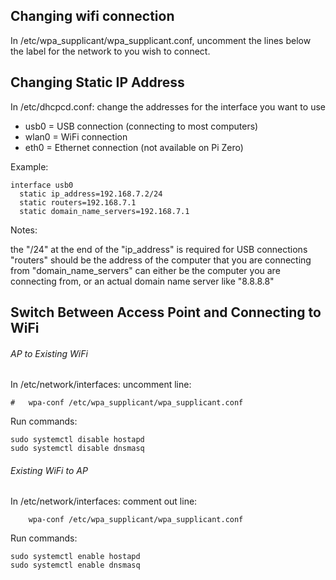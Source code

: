 Changing wifi connection
------
In /etc/wpa_supplicant/wpa_supplicant.conf, 
  uncomment the lines below the label for the network to you wish to connect.


Changing Static IP Address
------
In /etc/dhcpcd.conf:
  change the addresses for the interface you want to use
  * usb0  = USB connection (connecting to most computers)
  * wlan0 = WiFi connection
  * eth0  = Ethernet connection (not available on Pi Zero)
  
  Example:
```
interface usb0
  static ip_address=192.168.7.2/24
  static routers=192.168.7.1
  static domain_name_servers=192.168.7.1
```

  Notes:
  
the "/24" at the end of the "ip_address" is required for USB connections "routers" should be the address of the computer that you are connecting from "domain_name_servers" can either be the computer you are connecting from, or an actual domain name server like "8.8.8.8"


Switch Between Access Point and Connecting to WiFi
------
###### AP to Existing WiFi
In /etc/network/interfaces:
  uncomment line:
```
#   wpa-conf /etc/wpa_supplicant/wpa_supplicant.conf
```
  
Run commands:
```
sudo systemctl disable hostapd
sudo systemctl disable dnsmasq
```
  
###### Existing WiFi to AP
In /etc/network/interfaces:
  comment out line:
```
    wpa-conf /etc/wpa_supplicant/wpa_supplicant.conf
```
  
Run commands:
```
sudo systemctl enable hostapd
sudo systemctl enable dnsmasq
```